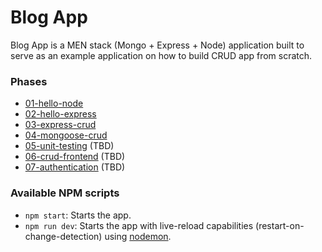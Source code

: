 # Blog App
Blog App is a MEN stack (Mongo + Express + Node) application built to serve as an example application on how to build CRUD app from scratch.

### Phases
* [01-hello-node](https://github.com/sgarcia-dev/blog-app/tree/01-hello-node)
* [02-hello-express](https://github.com/sgarcia-dev/blog-app/tree/02-hello-express)
* [03-express-crud](https://github.com/sgarcia-dev/blog-app/tree/03-express-crud)
* [04-mongoose-crud](https://github.com/sgarcia-dev/blog-app/tree/04-mongoose-crud)
* [05-unit-testing](#) (TBD)
* [06-crud-frontend](#) (TBD)
* [07-authentication](#) (TBD)

### Available NPM scripts
* `npm start`: Starts the app.
* `npm run dev`: Starts the app with live-reload capabilities (restart-on-change-detection) using [nodemon](http://nodemon.io/).